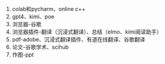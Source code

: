1. colab和pycharm、online c++
2. gpt4、kimi、poe
3. 浏览器-谷歌
4. 浏览器插件-翻译（沉浸式翻译）、总结（elmo、kimi阅读助手）
5. pdf-adobe、沉浸式翻译插件、有道在线翻译、谷歌翻译
6. 论文-谷歌学术、scihub
7. 作图-ppt